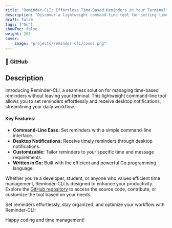 ```yaml
---
title: "Reminder-CLI: Effortless Time-Based Reminders in Your Terminal"
description: "Discover a lightweight command-line tool for setting time-based reminders and receiving desktop notifications directly in your terminal."
draft: false
tags: ["Go"]
showToc: false
weight: 203
cover:
    image: "projects/reminder-cli/cover.png"
--- 
```


### 🔗 [GitHub](https://github.com/Omar-Ebrahim-1/Reminder-CLI)

## Description
Introducing Reminder-CLI, a seamless solution for managing time-based reminders without leaving your terminal. This lightweight command-line tool allows you to set reminders effortlessly and receive desktop notifications, streamlining your daily workflow.

#### Key Features:
- **Command-Line Ease:** Set reminders with a simple command-line interface.
- **Desktop Notifications:** Receive timely reminders through desktop notifications.
- **Customizable:** Tailor reminders to your specific time and message requirements.
- **Written in Go:** Built with the efficient and powerful Go programming language.

Whether you're a developer, student, or anyone who values efficient time management, Reminder-CLI is designed to enhance your productivity. Explore the [GitHub repository](https://github.com/Omar-Ebrahim-1/Reminder-CLI) to access the source code, contribute, or customize the tool based on your needs.

Set reminders effortlessly, stay organized, and optimize your workflow with Reminder-CLI!

Happy coding and time management!
